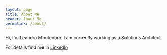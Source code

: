 ```yaml
---
layout: page
title: About Me
header: About Me
permalink: /about/
---
```


Hi, I'm Leandro Montedoro. I am currently working as a Solutions Architect.

For details find me in <a href="https://www.linkedin.com/in/leandromontedoro/" target="_blank">LinkedIn</a>